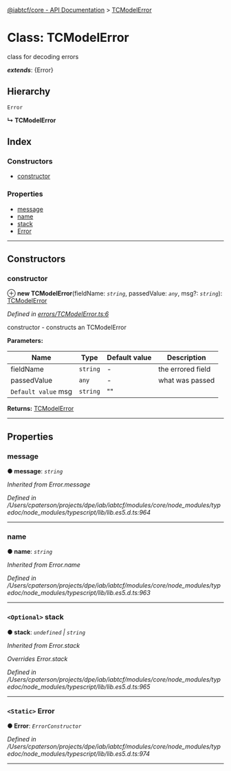 [@iabtcf/core - API Documentation](../README.md) > [TCModelError](../classes/tcmodelerror.md)

# Class: TCModelError

class for decoding errors

*__extends__*: {Error}

## Hierarchy

 `Error`

**↳ TCModelError**

## Index

### Constructors

* [constructor](tcmodelerror.md#constructor)

### Properties

* [message](tcmodelerror.md#message)
* [name](tcmodelerror.md#name)
* [stack](tcmodelerror.md#stack)
* [Error](tcmodelerror.md#error)

---

## Constructors

<a id="constructor"></a>

###  constructor

⊕ **new TCModelError**(fieldName: *`string`*, passedValue: *`any`*, msg?: *`string`*): [TCModelError](tcmodelerror.md)

*Defined in [errors/TCModelError.ts:6](https://github.com/chrispaterson/iabtcf-es/blob/7542805/modules/core/src/errors/TCModelError.ts#L6)*

constructor - constructs an TCModelError

**Parameters:**

| Name | Type | Default value | Description |
| ------ | ------ | ------ | ------ |
| fieldName | `string` | - |  the errored field |
| passedValue | `any` | - |  what was passed |
| `Default value` msg | `string` | &quot;&quot; |

**Returns:** [TCModelError](tcmodelerror.md)

___

## Properties

<a id="message"></a>

###  message

**● message**: *`string`*

*Inherited from Error.message*

*Defined in /Users/cpaterson/projects/dpe/iab/iabtcf/modules/core/node_modules/typedoc/node_modules/typescript/lib/lib.es5.d.ts:964*

___
<a id="name"></a>

###  name

**● name**: *`string`*

*Inherited from Error.name*

*Defined in /Users/cpaterson/projects/dpe/iab/iabtcf/modules/core/node_modules/typedoc/node_modules/typescript/lib/lib.es5.d.ts:963*

___
<a id="stack"></a>

### `<Optional>` stack

**● stack**: *`undefined` \| `string`*

*Inherited from Error.stack*

*Overrides Error.stack*

*Defined in /Users/cpaterson/projects/dpe/iab/iabtcf/modules/core/node_modules/typedoc/node_modules/typescript/lib/lib.es5.d.ts:965*

___
<a id="error"></a>

### `<Static>` Error

**● Error**: *`ErrorConstructor`*

*Defined in /Users/cpaterson/projects/dpe/iab/iabtcf/modules/core/node_modules/typedoc/node_modules/typescript/lib/lib.es5.d.ts:974*

___

